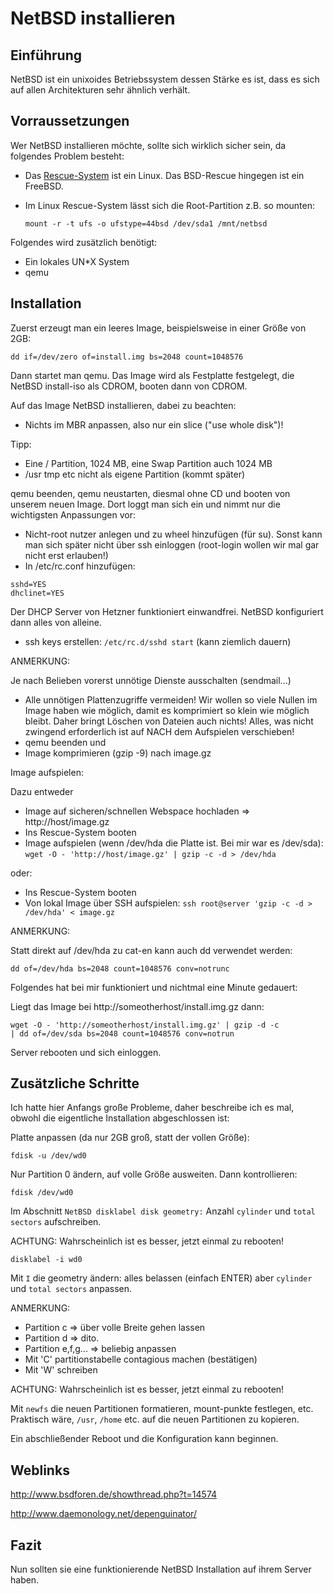 # NetBSD installieren
## Einführung
NetBSD ist ein unixoides Betriebssystem dessen Stärke es ist, dass es sich auf allen Architekturen sehr ähnlich verhält.

## Vorraussetzungen

Wer NetBSD installieren möchte, sollte sich wirklich sicher sein, da folgendes Problem besteht:

* Das [Rescue-System](https://wiki.hetzner.de/index.php/Hetzner_Rescue-System) ist ein Linux. Das BSD-Rescue hingegen ist ein FreeBSD.

* Im Linux Rescue-System lässt sich die Root-Partition z.B. so mounten: 

  `mount -r -t ufs -o ufstype=44bsd /dev/sda1 /mnt/netbsd`

Folgendes wird zusätzlich benötigt:

* Ein lokales UN*X System
* qemu 


## Installation

Zuerst erzeugt man ein leeres Image, beispielsweise in einer Größe von 2GB:

`dd if=/dev/zero of=install.img bs=2048 count=1048576`

Dann startet man qemu. Das Image wird als Festplatte festgelegt, die NetBSD install-iso als CDROM, booten dann von CDROM.

Auf das Image NetBSD installieren, dabei zu beachten:

* Nichts im MBR anpassen, also nur ein slice ("use whole disk")! 

Tipp:

* Eine / Partition, 1024 MB, eine Swap Partition auch 1024 MB
* /usr tmp etc nicht als eigene Partition (kommt später) 

qemu beenden, qemu neustarten, diesmal ohne CD und booten von unserem neuen Image. Dort loggt man sich ein und nimmt nur die wichtigsten Anpassungen vor:

* Nicht-root nutzer anlegen und zu wheel hinzufügen (für su). Sonst kann man sich später nicht über ssh einloggen (root-login wollen wir mal gar nicht erst erlauben!)
* In /etc/rc.conf hinzufügen: 

```
sshd=YES
dhclinet=YES
```

Der DHCP Server von Hetzner funktioniert einwandfrei. NetBSD konfiguriert dann alles von alleine.

* ssh keys erstellen: `/etc/rc.d/sshd start` (kann ziemlich dauern) 

ANMERKUNG:

Je nach Belieben vorerst unnötige Dienste ausschalten (sendmail...)

* Alle unnötigen Plattenzugriffe vermeiden! Wir wollen so viele Nullen im Image haben wie möglich, damit es komprimiert so klein wie möglich bleibt. Daher bringt Löschen von Dateien auch nichts! Alles, was nicht zwingend erforderlich ist auf NACH dem Aufspielen verschieben!
* qemu beenden und
* Image komprimieren (gzip -9) nach image.gz 

Image aufspielen:

Dazu entweder

* Image auf sicheren/schnellen Webspace hochladen => http://host/image.gz
* Ins Rescue-System booten
* Image aufspielen (wenn /dev/hda die Platte ist. Bei mir war es /dev/sda):
`wget -O - 'http://host/image.gz' | gzip -c -d > /dev/hda`

oder:

* Ins Rescue-System booten
* Von lokal Image über SSH aufspielen: 
`ssh root@server 'gzip -c -d > /dev/hda' < image.gz`

ANMERKUNG:

Statt direkt auf /dev/hda zu cat-en kann auch dd verwendet werden:

`dd of=/dev/hda bs=2048 count=1048576 conv=notrunc`

Folgendes hat bei mir funktioniert und nichtmal eine Minute gedauert:

Liegt das Image bei http://someotherhost/install.img.gz dann:

```
wget -O - 'http://someotherhost/install.img.gz' | gzip -d -c
| dd of=/dev/sda bs=2048 count=1048576 conv=notrun
```

Server rebooten und sich einloggen.


## Zusätzliche Schritte
Ich hatte hier Anfangs große Probleme, daher beschreibe ich es mal, obwohl die eigentliche Installation abgeschlossen ist:

Platte anpassen (da nur 2GB groß, statt der vollen Größe):

`fdisk -u /dev/wd0`

Nur Partition 0 ändern, auf volle Größe ausweiten.
Dann kontrollieren: 

`fdisk /dev/wd0`

Im Abschnitt `NetBSD disklabel disk geometry:`
Anzahl `cylinder` und `total sectors` aufschreiben. 

ACHTUNG: Wahrscheinlich ist es besser, jetzt einmal zu rebooten!

`disklabel -i wd0`

Mit `I` die geometry ändern: alles belassen (einfach ENTER) aber `cylinder` und `total sectors` anpassen. 

ANMERKUNG:

* Partition c => über volle Breite gehen lassen
* Partition d => dito.
* Partition e,f,g... => beliebig anpassen
* Mit 'C' partitionstabelle contagious machen (bestätigen)
* Mit 'W' schreiben 

ACHTUNG: Wahrscheinlich ist es besser, jetzt einmal zu rebooten!

Mit `newfs` die neuen Partitionen formatieren, mount-punkte festlegen, etc.
Praktisch wäre, `/usr`, `/home` etc. auf die neuen Partitionen zu kopieren. 

Ein abschließender Reboot und die Konfiguration kann beginnen.

## Weblinks

http://www.bsdforen.de/showthread.php?t=14574

http://www.daemonology.net/depenguinator/ 

## Fazit
Nun sollten sie eine funktionierende NetBSD Installation auf ihrem Server haben.